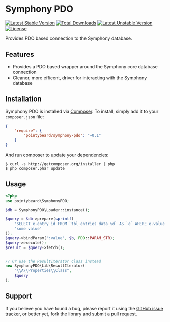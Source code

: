 Symphony PDO
===========

[![Latest Stable Version](https://poser.pugx.org/pointybeard/symphony-pdo/v/stable)](https://packagist.org/packages/pointybeard/symphony-pdo) [![Total Downloads](https://poser.pugx.org/pointybeard/symphony-pdo/downloads)](https://packagist.org/packages/pointybeard/symphony-pdo) [![Latest Unstable Version](https://poser.pugx.org/pointybeard/symphony-pdo/v/unstable)](https://packagist.org/packages/pointybeard/symphony-pdo) [![License](https://poser.pugx.org/pointybeard/symphony-pdo/license)](https://packagist.org/packages/pointybeard/symphony-pdo)

Provides PDO based connection to the Symphony database.

## Features

 * Provides a PDO based wrapper around the Symphony core database connection
 * Cleaner, more efficent, driver for interacting with the Symphony database

## Installation

Symphony PDO is installed via [Composer](http://getcomposer.org/). To install, simply add it
to your `composer.json` file:

```json
{
    "require": {
        "pointybeard/symphony-pdo": "~0.1"
    }
}
```

And run composer to update your dependencies:

    $ curl -s http://getcomposer.org/installer | php
    $ php composer.phar update


## Usage

```php
<?php
use pointybeard\SymphonyPDO;

$db = SymphonyPDO\Loader::instance();

$query = $db->prepare(sprintf(
    'SELECT e.entry_id FROM `tbl_entries_data_%d` AS `e` WHERE e.value = :value LIMIT 1',
    'some value'
));
$query->bindParam(':value', $b, PDO::PARAM_STR);
$query->execute();
$result = $query->fetch();


// Or use the ResultIterator class instead
new SymphonyPDO\Lib\ResultIterator(
	"\\A\\Properties\\Class",
	$query
);

```


## Support

If you believe you have found a bug, please report it using the [GitHub issue tracker](https://github.com/pointybeard/symphony-pdo/issues),
or better yet, fork the library and submit a pull request.

